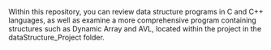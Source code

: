 Within this repository, you can review data structure programs in C and C++ languages, as well as examine a more comprehensive program containing structures such as Dynamic Array and AVL, located within the project in the dataStructure_Project folder.
